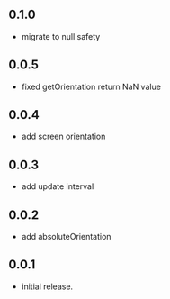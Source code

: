 ## 0.1.0

* migrate to null safety

## 0.0.5

* fixed getOrientation return NaN value

## 0.0.4

* add screen orientation

## 0.0.3

* add update interval

## 0.0.2

* add absoluteOrientation

## 0.0.1

* initial release.
